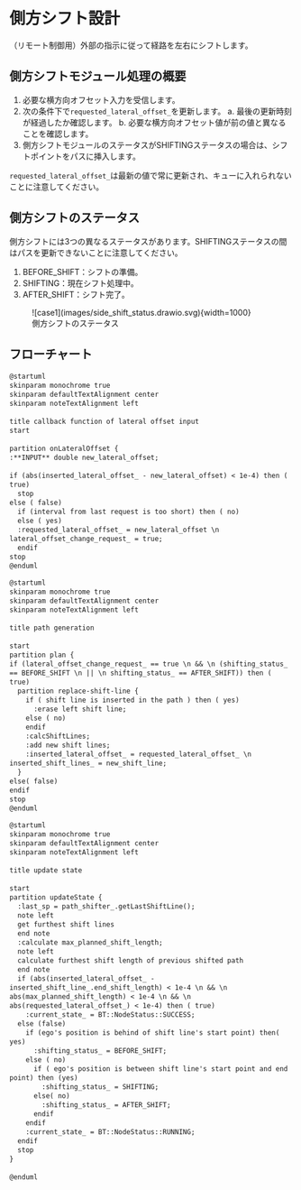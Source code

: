# 側方シフト設計

（リモート制御用）外部の指示に従って経路を左右にシフトします。

## 側方シフトモジュール処理の概要

1. 必要な横方向オフセット入力を受信します。
2. 次の条件下で`requested_lateral_offset_`を更新します。
  a. 最後の更新時刻が経過したか確認します。
  b. 必要な横方向オフセット値が前の値と異なることを確認します。
3. 側方シフトモジュールのステータスがSHIFTINGステータスの場合は、シフトポイントをパスに挿入します。

`requested_lateral_offset_`は最新の値で常に更新され、キューに入れられないことに注意してください。

## 側方シフトのステータス

側方シフトには3つの異なるステータスがあります。SHIFTINGステータスの間はパスを更新できないことに注意してください。

1. BEFORE_SHIFT：シフトの準備。
2. SHIFTING：現在シフト処理中。
3. AFTER_SHIFT：シフト完了。

<figure markdown>
  ![case1](images/side_shift_status.drawio.svg){width=1000}
  <figcaption>側方シフトのステータス</figcaption>
</figure>

## フローチャート


```plantuml
@startuml
skinparam monochrome true
skinparam defaultTextAlignment center
skinparam noteTextAlignment left

title callback function of lateral offset input
start

partition onLateralOffset {
:**INPUT** double new_lateral_offset;

if (abs(inserted_lateral_offset_ - new_lateral_offset) < 1e-4) then ( true)
  stop
else ( false)
  if (interval from last request is too short) then ( no)
  else ( yes)
  :requested_lateral_offset_ = new_lateral_offset \n lateral_offset_change_request_ = true;
  endif
stop
@enduml
```


```plantuml
@startuml
skinparam monochrome true
skinparam defaultTextAlignment center
skinparam noteTextAlignment left

title path generation

start
partition plan {
if (lateral_offset_change_request_ == true \n && \n (shifting_status_ == BEFORE_SHIFT \n || \n shifting_status_ == AFTER_SHIFT)) then ( true)
  partition replace-shift-line {
    if ( shift line is inserted in the path ) then ( yes)
      :erase left shift line;
    else ( no)
    endif
    :calcShiftLines;
    :add new shift lines;
    :inserted_lateral_offset_ = requested_lateral_offset_ \n inserted_shift_lines_ = new_shift_line;
  }
else( false)
endif
stop
@enduml
```


```plantuml
@startuml
skinparam monochrome true
skinparam defaultTextAlignment center
skinparam noteTextAlignment left

title update state

start
partition updateState {
  :last_sp = path_shifter_.getLastShiftLine();
  note left
  get furthest shift lines
  end note
  :calculate max_planned_shift_length;
  note left
  calculate furthest shift length of previous shifted path
  end note
  if (abs(inserted_lateral_offset_ - inserted_shift_line_.end_shift_length) < 1e-4 \n && \n abs(max_planned_shift_length) < 1e-4 \n && \n abs(requested_lateral_offset_) < 1e-4) then ( true)
    :current_state_ = BT::NodeStatus::SUCCESS;
  else (false)
    if (ego's position is behind of shift line's start point) then( yes)
      :shifting_status_ = BEFORE_SHIFT;
    else ( no)
      if ( ego's position is between shift line's start point and end point) then (yes)
        :shifting_status_ = SHIFTING;
      else( no)
        :shifting_status_ = AFTER_SHIFT;
      endif
    endif
    :current_state_ = BT::NodeStatus::RUNNING;
  endif
  stop
}

@enduml
```

